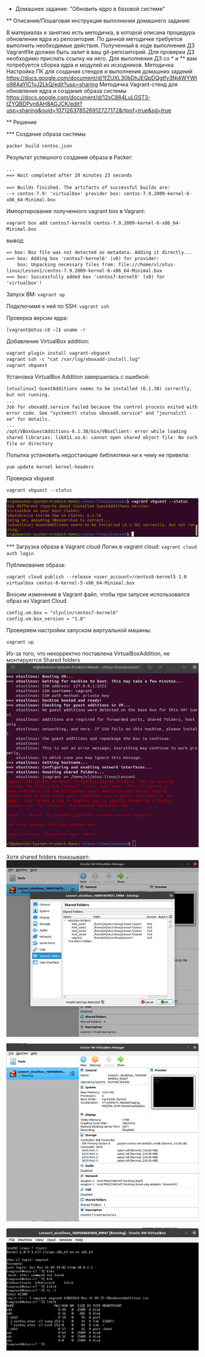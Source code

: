 * Домашнее задание: "Обновить ядро в базовой системе"

** Описание/Пошаговая инструкция выполнения домашнего задания:

В материалах к занятию есть методичка, в которой описана процедура обновления ядра из репозитория.
По данной методичке требуется выполнить необходимые действия.
Полученный в ходе выполнения ДЗ Vagrantfile должен быть залит в ваш git-репозиторий.
Для проверки ДЗ необходимо прислать ссылку на него.
Для выполнения ДЗ со * и ** вам потребуется сборка ядра и модулей из исходников.
Методичка Настройка ПК для создания стендов и выполнения домашних заданий
https://docs.google.com/document/d/1fZUXL30bDhJEQpDQgtfv3Nj4WYWto98AaYlC1vJ2LkQ/edit?usp=sharing
Методичка Vagrant-стенд для обновления ядра и создания образа системы
https://docs.google.com/document/d/12sC884LuLGST3-tZYQBDPvn6AH8AGJCK/edit?usp=sharing&ouid=107126378526912727172&rtpof=true&sd=true

** Решение

*** Создание образа системы
```
packer build centos.json
```

Результат успешного создания образа в Packer:
```
...
==> Wait completed after 28 minutes 23 seconds

==> Builds finished. The artifacts of successful builds are:
--> centos-7.9: 'virtualbox' provider box: centos-7.9.2009-kernel-6-x86_64-Minimal.box
```

Импортирование полученного vagrant box в Vagrant:
```
vagrant box add centos7-kernel6 centos-7.9.2009-kernel-6-x86_64-Minimal.box
```
вывод:
```
=> box: Box file was not detected as metadata. Adding it directly...
==> box: Adding box 'centos7-kernel6' (v0) for provider: 
    box: Unpacking necessary files from: file:///home/vl/otus-linux/Lesson1/centos-7.9.2009-kernel-6-x86_64-Minimal.box
==> box: Successfully added box 'centos7-kernel6' (v0) for 'virtualbox'!
```

Запуск ВМ: ```vagrant up```

Подключимя к ней по SSH: ``` vagrant ssh ```

Проверка версии ядра: 
```
[vagrant@otus-c8 ~]$ uname -r
```

Добавление VirtualBox addition:
```
vagrant plugin install vagrant-vbguest
vagrant ssh -c "cat /var/log/vboxadd-install.log"
vagrant vbguest
```

Установка VirtualBox Addition завершилась с ошибкой:
```
[otuslinux] GuestAdditions seems to be installed (6.1.38) correctly, but not running.
...
Job for vboxadd.service failed because the control process exited with error code. See "systemctl status vboxadd.service" and "journalctl -xe" for details.
...
/opt/VBoxGuestAdditions-6.1.38/bin/VBoxClient: error while loading shared libraries: libX11.so.6: cannot open shared object file: No such file or directory
```

Попытка установить недостающие библиотеки ни к чему не привела:
```
yum update kernel kernel-headers
```

Проверка vbguest
```
vagrant vbguest --status
```
![vbguest installed but not running](imgs/vbguest-installed-but-not-running.png)


*** Загрузка образа в Vagrant cloud
Логин в vagrant cloud: ``` vagrant cloud auth login ```

Публикование образа:
``` 
vagrant cloud publish --release <user_account>/centos8-kernel5 1.0 virtualbox centos-8-kernel-5-x86_64-Minimal.box
```

Вносим изменения в Vagrant файл, чтобы при запуске использовался образ из Vagrant Cloud
```
config.vm.box = "vlyulin/centos7-kernel6"
config.vm.box_version = "1.0"
```

Проверяем настройки запуском виртуальной машины:
```
vagrant up
```

Из-за того, что некорректно поставлена VirtualBoxAddition, не монтируются Shared folders
![Unable to mount shared folders](imgs/vagrant-was-unable-to-mount-shared-folders.png)

Хотя shared folders показывает:
![Shared folders](imgs/vm-mounted-shared-folders.png)

![VM](imgs/vm-with-disks.png)

![Attached disks](imgs/mounted-disks.png)







